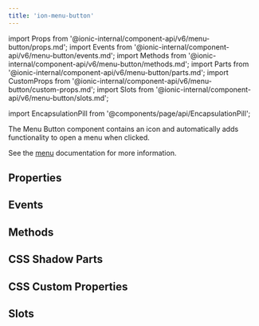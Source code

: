 ```yaml
---
title: 'ion-menu-button'
---
```


import Props from '@ionic-internal/component-api/v6/menu-button/props.md';
import Events from '@ionic-internal/component-api/v6/menu-button/events.md';
import Methods from '@ionic-internal/component-api/v6/menu-button/methods.md';
import Parts from '@ionic-internal/component-api/v6/menu-button/parts.md';
import CustomProps from '@ionic-internal/component-api/v6/menu-button/custom-props.md';
import Slots from '@ionic-internal/component-api/v6/menu-button/slots.md';

<head>
  <title>Menu Button | ion-menu-button to Open an App Menu on A Page</title>
  <meta
    name="description"
    content="Menu Button is component that automatically creates the icon and functionality to open a menu on an app page. Read to learn more about ion-menu-button."
  />
</head>

import EncapsulationPill from '@components/page/api/EncapsulationPill';

<EncapsulationPill type="shadow" />

The Menu Button component contains an icon and automatically adds functionality to open a menu when clicked.

See the [menu](./menu) documentation for more information.

## Properties

<Props />

## Events

<Events />

## Methods

<Methods />

## CSS Shadow Parts

<Parts />

## CSS Custom Properties

<CustomProps />

## Slots

<Slots />
